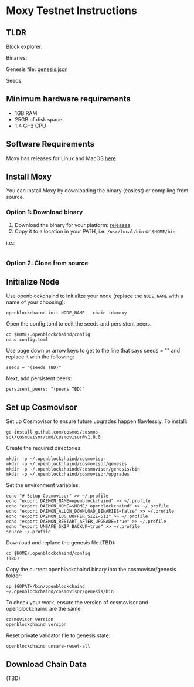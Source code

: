 # Moxy Testnet Instructions

## TLDR
Block explorer:

Binaries: 

Genesis file: [genesis.json](https://github.com/OpenBlockProject/testnets/blob/main/moxy/genesis.json)

Seeds:

## Minimum hardware requirements
* 1GB RAM
* 25GB of disk space
* 1.4 GHz CPU

## Software Requirements
Moxy has releases for Linux and MacOS [here](https://github.com/OpenBlockProject/openblockchain/releases/tag/latest)

## Install Moxy
You can install Moxy by downloading the binary (easiest) or compiling from source.

### Option 1: Download binary
1. Download the binary for your platform: [releases](https://github.com/OpenBlockProject/openblockchain/releases/tag/latest).
2. Copy it to a location in your PATH, i.e: ```/usr/local/bin``` or ```$HOME/bin```

i.e.:
```

```
### Option 2: Clone from source

## Initialize Node
Use openblockchaind to initialize your node (replace the ```NODE_NAME``` with a name of your choosing):
```
openblockchaind init NODE_NAME --chain-id=moxy
```
Open the config.toml to edit the seeds and persistent peers.
```
cd $HOME/.openblockchaind/config
nano config.toml
```
Use page down or arrow keys to get to the line that says seeds = "" and replace it with the following:
```
seeds = "(seeds TBD)"
```
Next, add persistent peers:
```
persisent_peers: "(peers TBD)"
```
## Set up Cosmovisor
Set up Cosmovisor to ensure future upgrades happen flawlessly.  To install:
```
go install github.com/cosmos/cosmos-sdk/cosmovisor/cmd/cosmovisor@v1.0.0
```
Create the required directories:
```
mkdir -p ~/.openblockchaind/cosmovisor
mkdir -p ~/.openblockchaind/cosmovisor/genesis
mkdir -p ~/.openblockchaindd/cosmovisor/genesis/bin
mkdir -p ~/.openblockchaind/cosmovisor/upgrades
```
Set the environment variables:
```
echo "# Setup Cosmovisor" >> ~/.profile
echo "export DAEMON_NAME=openblockchaind" >> ~/.profile
echo "export DAEMON_HOME=$HOME/.openblockchaind" >> ~/.profile
echo "export DAEMON_ALLOW_DOWNLOAD_BINARIES=false" >> ~/.profile
echo "export DAEMON_LOG_BUFFER_SIZE=512" >> ~/.profile
echo "export DAEMON_RESTART_AFTER_UPGRADE=true" >> ~/.profile
echo "export UNSAFE_SKIP_BACKUP=true" >> ~/.profile
source ~/.profile
```
Download and replace the genesis file (TBD):
```
cd $HOME/.openblockchaind/config
(TBD)
```
Copy the current openblockchaind binary into the cosmovisor/genesis folder:
```
cp $GOPATH/bin/openblockchaind ~/.openblockchaind/cosmovisor/genesis/bin
```
To check your work, ensure the version of cosmovisor and openblockchaind are the same:
```
cosmovisor version
openblockchaind version
```
Reset private validator file to genesis state:
```
openblockchaind unsafe-reset-all
```
## Download Chain Data
(TBD)
